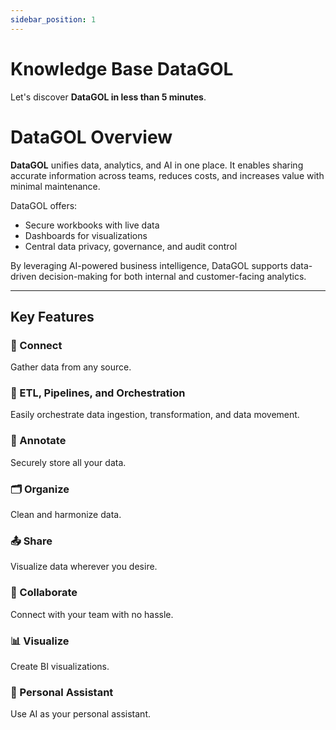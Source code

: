 ```yaml
---
sidebar_position: 1
---
```


# Knowledge Base DataGOL

Let's discover **DataGOL in less than 5 minutes**.


# DataGOL Overview

**DataGOL** unifies data, analytics, and AI in one place. It enables sharing accurate information across teams, reduces costs, and increases value with minimal maintenance.

DataGOL offers:

- Secure workbooks with live data  
- Dashboards for visualizations  
- Central data privacy, governance, and audit control  

By leveraging AI-powered business intelligence, DataGOL supports data-driven decision-making for both internal and customer-facing analytics.

---

## Key Features

### 🔗 Connect
Gather data from any source.

### 🔄 ETL, Pipelines, and Orchestration
Easily orchestrate data ingestion, transformation, and data movement.

### 📝 Annotate
Securely store all your data.

### 🗂️ Organize
Clean and harmonize data.

### 📤 Share
Visualize data wherever you desire.

### 🤝 Collaborate
Connect with your team with no hassle.

### 📊 Visualize
Create BI visualizations.

### 🤖 Personal Assistant
Use AI as your personal assistant.

<!---
Get started by **creating a new site**.

Or **try Docusaurus immediately** with **[docusaurus.new](https://docusaurus.new)**.

### What you'll need

- [Node.js](https://nodejs.org/en/download/) version 18.0 or above:
  - When installing Node.js, you are recommended to check all checkboxes related to dependencies.

## Generate a new site

Generate a new Docusaurus site using the **classic template**.

The classic template will automatically be added to your project after you run the command:

```bash
npm init docusaurus@latest my-website classic
```

You can type this command into Command Prompt, Powershell, Terminal, or any other integrated terminal of your code editor.

The command also installs all necessary dependencies you need to run Docusaurus.

## Start your site

Run the development server:

```bash
cd my-website
npm run start
```

The `cd` command changes the directory you're working with. In order to work with your newly created Docusaurus site, you'll need to navigate the terminal there.

The `npm run start` command builds your website locally and serves it through a development server, ready for you to view at http://localhost:3000/.

Open `docs/intro.md` (this page) and edit some lines: the site **reloads automatically** and displays your changes.

-->